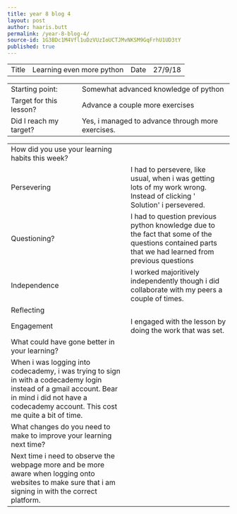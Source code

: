 ```yaml
---
title: year 8 blog 4
layout: post
author: haaris.butt
permalink: /year-8-blog-4/
source-id: 1G3BDc1M4Vfl1uDzVUzIoUCTJMvNKSM9GqFrhU1UD3tY
published: true
---
```

<table>
  <tr>
    <td>Title</td>
    <td>Learning even more python</td>
    <td>Date</td>
    <td>27/9/18</td>
  </tr>
</table>


<table>
  <tr>
    <td>Starting point:</td>
    <td>Somewhat advanced knowledge of python</td>
  </tr>
  <tr>
    <td>Target for this lesson?</td>
    <td>Advance a couple more exercises</td>
  </tr>
  <tr>
    <td>Did I reach my target? </td>
    <td>Yes, i managed to advance through more exercises.</td>
  </tr>
</table>


<table>
  <tr>
    <td>How did you use your learning habits this week?</td>
    <td></td>
  </tr>
  <tr>
    <td>Persevering</td>
    <td>I had to persevere, like usual, when i was getting lots of my work wrong. Instead of clicking ' Solution' i persevered.</td>
  </tr>
  <tr>
    <td>Questioning?</td>
    <td>I had to question previous python knowledge due to the fact that some of the questions contained parts that we had learned from previous questions</td>
  </tr>
  <tr>
    <td>Independence</td>
    <td>I worked majoritively independently though i did collaborate with my peers a couple of times.</td>
  </tr>
  <tr>
    <td>Reflecting</td>
    <td></td>
  </tr>
  <tr>
    <td>Engagement</td>
    <td>I engaged with the lesson by doing the work that was set.</td>
  </tr>
  <tr>
    <td>What could have gone better in your learning?</td>
    <td></td>
  </tr>
  <tr>
    <td>When i was logging into codecademy, i was trying to sign in with a codecademy login instead of a gmail account. Bear in mind i did not have a codecademy account. This cost me quite a bit of time.</td>
    <td></td>
  </tr>
  <tr>
    <td>What changes do you need to make to improve your learning next time?</td>
    <td></td>
  </tr>
  <tr>
    <td>Next time i need to observe the webpage more and be more aware when logging onto websites to make sure that i am signing in with the correct platform.</td>
    <td></td>
  </tr>
</table>


